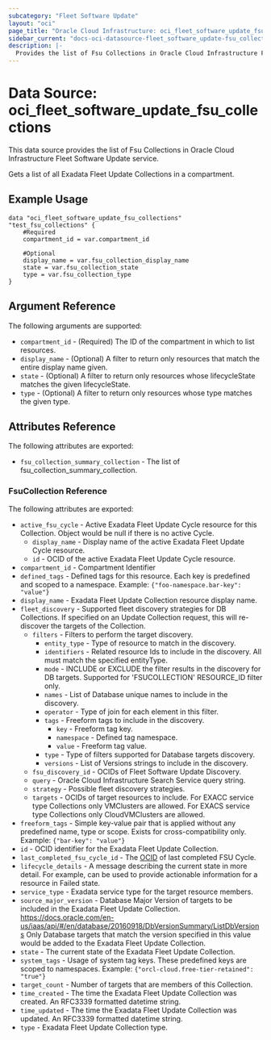 ```yaml
---
subcategory: "Fleet Software Update"
layout: "oci"
page_title: "Oracle Cloud Infrastructure: oci_fleet_software_update_fsu_collections"
sidebar_current: "docs-oci-datasource-fleet_software_update-fsu_collections"
description: |-
  Provides the list of Fsu Collections in Oracle Cloud Infrastructure Fleet Software Update service
---
```


# Data Source: oci_fleet_software_update_fsu_collections
This data source provides the list of Fsu Collections in Oracle Cloud Infrastructure Fleet Software Update service.

Gets a list of all Exadata Fleet Update Collections in a compartment.


## Example Usage

```hcl
data "oci_fleet_software_update_fsu_collections" "test_fsu_collections" {
	#Required
	compartment_id = var.compartment_id

	#Optional
	display_name = var.fsu_collection_display_name
	state = var.fsu_collection_state
	type = var.fsu_collection_type
}
```

## Argument Reference

The following arguments are supported:

* `compartment_id` - (Required) The ID of the compartment in which to list resources. 
* `display_name` - (Optional) A filter to return only resources that match the entire display name given. 
* `state` - (Optional) A filter to return only resources whose lifecycleState matches the given lifecycleState. 
* `type` - (Optional) A filter to return only resources whose type matches the given type. 


## Attributes Reference

The following attributes are exported:

* `fsu_collection_summary_collection` - The list of fsu_collection_summary_collection.

### FsuCollection Reference

The following attributes are exported:

* `active_fsu_cycle` - Active Exadata Fleet Update Cycle resource for this Collection. Object would be null if there is no active Cycle. 
	* `display_name` - Display name of the active Exadata Fleet Update Cycle resource. 
	* `id` - OCID of the active Exadata Fleet Update Cycle resource. 
* `compartment_id` - Compartment Identifier 
* `defined_tags` - Defined tags for this resource. Each key is predefined and scoped to a namespace. Example: `{"foo-namespace.bar-key": "value"}` 
* `display_name` - Exadata Fleet Update Collection resource display name. 
* `fleet_discovery` - Supported fleet discovery strategies for DB Collections. If specified on an Update Collection request, this will re-discover the targets of the Collection. 
	* `filters` - Filters to perform the target discovery. 
		* `entity_type` - Type of resource to match in the discovery. 
		* `identifiers` - Related resource Ids to include in the discovery.  All must match the specified entityType. 
		* `mode` - INCLUDE or EXCLUDE the filter results in the discovery for DB targets. Supported for 'FSUCOLLECTION' RESOURCE_ID filter only. 
		* `names` - List of Database unique names to include in the discovery. 
		* `operator` - Type of join for each element in this filter. 
		* `tags` - Freeform tags to include in the discovery. 
			* `key` - Freeform tag key. 
			* `namespace` - Defined tag namespace. 
			* `value` - Freeform tag value. 
		* `type` - Type of filters supported for Database targets discovery. 
		* `versions` - List of Versions strings to include in the discovery. 
	* `fsu_discovery_id` - OCIDs of Fleet Software Update Discovery. 
	* `query` - Oracle Cloud Infrastructure Search Service query string. 
	* `strategy` - Possible fleet discovery strategies. 
	* `targets` - OCIDs of target resources to include. For EXACC service type Collections only VMClusters are allowed. For EXACS service type Collections only CloudVMClusters are allowed. 
* `freeform_tags` - Simple key-value pair that is applied without any predefined name, type or scope. Exists for cross-compatibility only. Example: `{"bar-key": "value"}` 
* `id` - OCID identifier for the Exadata Fleet Update Collection. 
* `last_completed_fsu_cycle_id` - The [OCID](https://docs.cloud.oracle.com/iaas/Content/General/Concepts/identifiers.htm) of last completed FSU Cycle. 
* `lifecycle_details` - A message describing the current state in more detail. For example, can be used to provide actionable information for a resource in Failed state. 
* `service_type` - Exadata service type for the target resource members. 
* `source_major_version` - Database Major Version of targets to be included in the Exadata Fleet Update Collection. https://docs.oracle.com/en-us/iaas/api/#/en/database/20160918/DbVersionSummary/ListDbVersions Only Database targets that match the version specified in this value would be added to the Exadata Fleet Update Collection. 
* `state` - The current state of the Exadata Fleet Update Collection.
* `system_tags` - Usage of system tag keys. These predefined keys are scoped to namespaces. Example: `{"orcl-cloud.free-tier-retained": "true"}` 
* `target_count` - Number of targets that are members of this Collection. 
* `time_created` - The time the Exadata Fleet Update Collection was created. An RFC3339 formatted datetime string. 
* `time_updated` - The time the Exadata Fleet Update Collection was updated. An RFC3339 formatted datetime string. 
* `type` - Exadata Fleet Update Collection type. 

